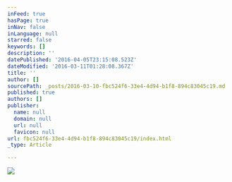 ```yaml
---
inFeed: true
hasPage: true
inNav: false
inLanguage: null
starred: false
keywords: []
description: ''
datePublished: '2016-04-05T23:15:08.523Z'
dateModified: '2016-03-11T01:28:08.367Z'
title: ''
author: []
sourcePath: _posts/2016-03-10-fbc524f6-33e4-4d94-b1f8-894c83045c19.md
published: true
authors: []
publisher:
  name: null
  domain: null
  url: null
  favicon: null
url: fbc524f6-33e4-4d94-b1f8-894c83045c19/index.html
_type: Article

---
```

![](https://the-grid-user-content.s3-us-west-2.amazonaws.com/94bb600c-97ee-495c-a8e2-5f526f98d561.jpg)